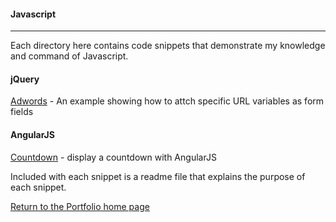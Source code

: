 #### Javascript
***

Each directory here contains code snippets that demonstrate my knowledge and command of Javascript.

#### jQuery
[Adwords](https://github.com/stljeff1/portfolio/tree/master/Javascript/adwords) - An example showing how to attch specific URL variables as form fields

#### AngularJS
[Countdown](https://github.com/stljeff1/portfolio/tree/master/Javascript/countdown) - display a countdown with AngularJS


Included with each snippet is a readme file that explains the purpose of each snippet.


[Return to the Portfolio home page](https://github.com/stljeff1/portfolio/)